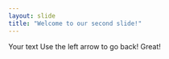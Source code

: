 ```yaml
---
layout: slide
title: "Welcome to our second slide!"
---
```

Your text
Use the left arrow to go back!
Great!
